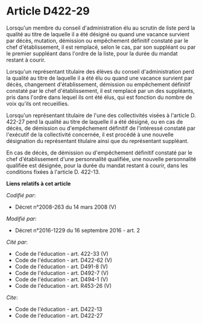 # Article D422-29

Lorsqu'un membre du conseil d'administration élu au scrutin de liste perd la qualité au titre de laquelle il a été désigné ou
quand une vacance survient par décès, mutation, démission ou empêchement définitif constaté par le chef d'établissement, il
est remplacé, selon le cas, par son suppléant ou par le premier suppléant dans l'ordre de la liste, pour la durée du mandat
restant à courir.

Lorsqu'un représentant titulaire des élèves du conseil d'administration perd la qualité au titre de laquelle il a été élu ou
quand une vacance survient par décès, changement d'établissement, démission ou empêchement définitif constaté par le chef
d'établissement, il est remplacé par un des suppléants, pris dans l'ordre dans lequel ils ont été élus, qui est fonction du
nombre de voix qu'ils ont recueillies. 

Lorsqu'un représentant titulaire de l'une des collectivités visées à l'article D. 422-27 perd la qualité au titre de laquelle
il a été désigné, ou en cas de décès, de démission ou d'empêchement définitif de l'intéressé constaté par l'exécutif de la
collectivité concernée, il est procédé à une nouvelle désignation du représentant titulaire ainsi que du représentant
suppléant.

En cas de décès, de démission ou d'empêchement définitif constaté par le chef d'établissement d'une personnalité qualifiée,
une nouvelle personnalité qualifiée est désignée, pour la durée du mandat restant à courir, dans les conditions fixées à
l'article D. 422-13.

**Liens relatifs à cet article**

_Codifié par_:

  - Décret n°2008-263 du 14 mars 2008 (V)

_Modifié par_:

  - Décret n°2016-1229 du 16 septembre 2016 - art. 2

_Cité par_:

  - Code de l'éducation - art. 422-33 (V)
  - Code de l'éducation - art. D422-62 (V)
  - Code de l'éducation - art. D491-8 (V)
  - Code de l'éducation - art. D492-7 (V)
  - Code de l'éducation - art. D494-1 (V)
  - Code de l'éducation - art. R453-26 (V)

_Cite_:

  - Code de l'éducation - art. D422-13
  - Code de l'éducation - art. D422-27
